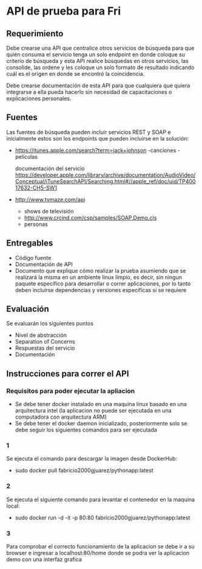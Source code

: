 # API de prueba para Fri


## Requerimiento
  Debe crearse una API que centralice otros servicios de búsqueda para que quién consuma el servicio tenga
  un solo endpoint en donde coloque su criterio de búsqueda y esta API realice búsquedas en otros servicios,
  las consolide, las ordene y les coloque un solo formato de resultado indicando cuál es el origen en donde se
  encontró la coincidencia.
  
Debe crearse documentación de esta API para que cualquiera que quiera integrarse a ella pueda hacerlo sin
necesidad de capacitaciones o explicaciones personales.

## Fuentes
Las fuentes de búsqueda pueden incluir servicios REST y SOAP e inicialmente estos son los endpoints que
pueden incluirse en la solución:

- https://itunes.apple.com/search?term=jack+johnson
    -canciones
    -películas


  documentación del servicio
  https://developer.apple.com/library/archive/documentation/AudioVideo/Conceptual/iTuneSearchAPI/Searching.html#//apple_ref/doc/uid/TP40017632-CH5-SW1


- http://www.tvmaze.com/api
  - shows de televisión
  - http://www.crcind.com/csp/samples/SOAP.Demo.cls
  - personas

## Entregables
- Código fuente
- Documentación de API
- Documento que explique cómo realizar la prueba asumiendo que se realizará la misma en un
  ambiente linux limpio, es decir, sin ningun paquete específico para desarrollar o correr aplicaciones,
  por lo tanto deben incluirse dependencias y versiones específicas si se requiere
 
## Evaluación
Se evaluarán los siguientes puntos
  - Nivel de abstracción
  - Separation of Concerns
  - Respuestas del servicio
  - Documentación


## Instrucciones para correr el API

### Requisitos para poder ejecutar la apliacion

  - Se debe tener docker instalado en una maquina linux basado en una arquitectura intel (la aplicacion no puede ser ejecutada en una computadora con arquitectura ARM)
  - Se debe tener el docker daemon inicializado, posteriormente solo se debe seguir los siguientes comandos para ser ejecutada
  
### 1
Se ejecuta el comando para descargar la imagen desde DockerHub:

- sudo docker pull fabricio2000gjuarez/pythonapp:latest

### 2 
Se ejecuta el siguiente comando para levantar el contenedor en la maquina local:

- sudo docker run -d -it -p 80:80 fabricio2000gjuarez/pythonapp:latest 

### 3

Para comprobar el correcto funcionamiento de la aplicacion se debe ir a su browser e ingresar a localhost:80/home donde se podra ver la aplicacion demo con una interfaz grafica 


